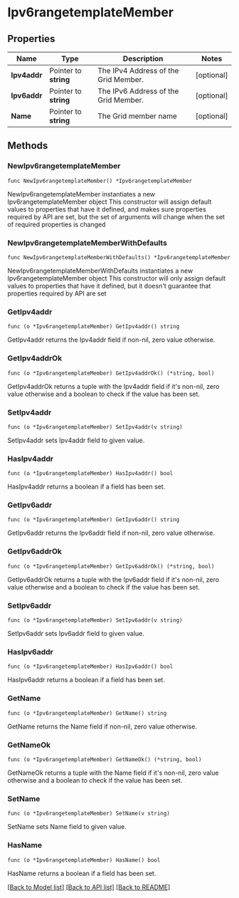 # Ipv6rangetemplateMember

## Properties

Name | Type | Description | Notes
------------ | ------------- | ------------- | -------------
**Ipv4addr** | Pointer to **string** | The IPv4 Address of the Grid Member. | [optional] 
**Ipv6addr** | Pointer to **string** | The IPv6 Address of the Grid Member. | [optional] 
**Name** | Pointer to **string** | The Grid member name | [optional] 

## Methods

### NewIpv6rangetemplateMember

`func NewIpv6rangetemplateMember() *Ipv6rangetemplateMember`

NewIpv6rangetemplateMember instantiates a new Ipv6rangetemplateMember object
This constructor will assign default values to properties that have it defined,
and makes sure properties required by API are set, but the set of arguments
will change when the set of required properties is changed

### NewIpv6rangetemplateMemberWithDefaults

`func NewIpv6rangetemplateMemberWithDefaults() *Ipv6rangetemplateMember`

NewIpv6rangetemplateMemberWithDefaults instantiates a new Ipv6rangetemplateMember object
This constructor will only assign default values to properties that have it defined,
but it doesn't guarantee that properties required by API are set

### GetIpv4addr

`func (o *Ipv6rangetemplateMember) GetIpv4addr() string`

GetIpv4addr returns the Ipv4addr field if non-nil, zero value otherwise.

### GetIpv4addrOk

`func (o *Ipv6rangetemplateMember) GetIpv4addrOk() (*string, bool)`

GetIpv4addrOk returns a tuple with the Ipv4addr field if it's non-nil, zero value otherwise
and a boolean to check if the value has been set.

### SetIpv4addr

`func (o *Ipv6rangetemplateMember) SetIpv4addr(v string)`

SetIpv4addr sets Ipv4addr field to given value.

### HasIpv4addr

`func (o *Ipv6rangetemplateMember) HasIpv4addr() bool`

HasIpv4addr returns a boolean if a field has been set.

### GetIpv6addr

`func (o *Ipv6rangetemplateMember) GetIpv6addr() string`

GetIpv6addr returns the Ipv6addr field if non-nil, zero value otherwise.

### GetIpv6addrOk

`func (o *Ipv6rangetemplateMember) GetIpv6addrOk() (*string, bool)`

GetIpv6addrOk returns a tuple with the Ipv6addr field if it's non-nil, zero value otherwise
and a boolean to check if the value has been set.

### SetIpv6addr

`func (o *Ipv6rangetemplateMember) SetIpv6addr(v string)`

SetIpv6addr sets Ipv6addr field to given value.

### HasIpv6addr

`func (o *Ipv6rangetemplateMember) HasIpv6addr() bool`

HasIpv6addr returns a boolean if a field has been set.

### GetName

`func (o *Ipv6rangetemplateMember) GetName() string`

GetName returns the Name field if non-nil, zero value otherwise.

### GetNameOk

`func (o *Ipv6rangetemplateMember) GetNameOk() (*string, bool)`

GetNameOk returns a tuple with the Name field if it's non-nil, zero value otherwise
and a boolean to check if the value has been set.

### SetName

`func (o *Ipv6rangetemplateMember) SetName(v string)`

SetName sets Name field to given value.

### HasName

`func (o *Ipv6rangetemplateMember) HasName() bool`

HasName returns a boolean if a field has been set.


[[Back to Model list]](../README.md#documentation-for-models) [[Back to API list]](../README.md#documentation-for-api-endpoints) [[Back to README]](../README.md)


